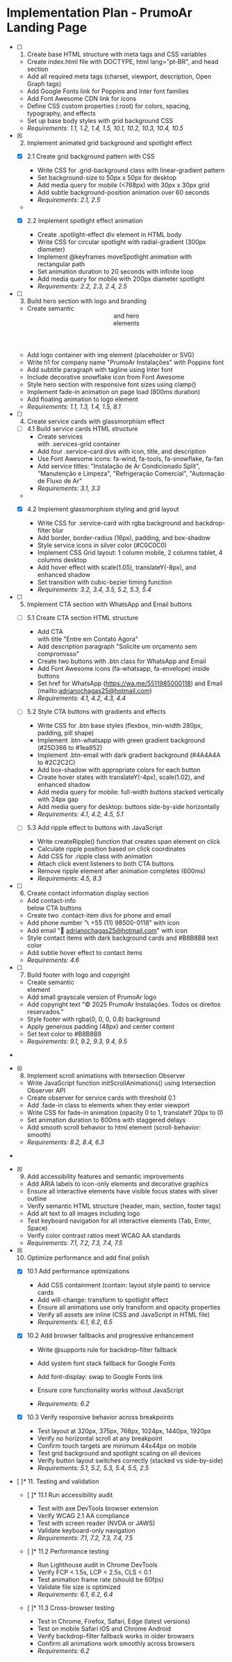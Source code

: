 # Implementation Plan - PrumoAr Landing Page

- [ ] 1. Create base HTML structure with meta tags and CSS variables
  - Create index.html file with DOCTYPE, html lang="pt-BR", and head section
  - Add all required meta tags (charset, viewport, description, Open Graph tags)
  - Add Google Fonts link for Poppins and Inter font families
  - Add Font Awesome CDN link for icons
  - Define CSS custom properties (:root) for colors, spacing, typography, and effects
  - Set up base body styles with grid background CSS
  - _Requirements: 1.1, 1.2, 1.4, 1.5, 10.1, 10.2, 10.3, 10.4, 10.5_

- [x] 2. Implement animated grid background and spotlight effect




  - [x] 2.1 Create grid background pattern with CSS





    - Write CSS for .grid-background class with linear-gradient pattern
    - Set background-size to 50px x 50px for desktop
    - Add media query for mobile (<768px) with 30px x 30px grid
    - Add subtle background-position animation over 60 seconds
    - _Requirements: 2.1, 2.5_
  -

  - [x] 2.2 Implement spotlight effect animation





    - Create .spotlight-effect div element in HTML body
    - Write CSS for circular spotlight with radial-gradient (300px diameter)
    - Implement @keyframes moveSpotlight animation with rectangular path
    - Set animation duration to 20 seconds with infinite loop
    - Add media query for mobile with 200px diameter spotlight
    - _Requirements: 2.2, 2.3, 2.4, 2.5_

- [ ] 3. Build hero section with logo and branding
  - Create semantic <header> and hero <section> elements
  - Add logo container with img element (placeholder or SVG)
  - Write h1 for company name "PrumoAr Instalações" with Poppins font
  - Add subtitle paragraph with tagline using Inter font
  - Include decorative snowflake icon from Font Awesome
  - Style hero section with responsive font sizes using clamp()
  - Implement fade-in animation on page load (800ms duration)
  - Add floating animation to logo element
  - _Requirements: 1.1, 1.3, 1.4, 1.5, 8.1_

- [ ] 4. Create service cards with glassmorphism effect
  - [ ] 4.1 Build service cards HTML structure
    - Create services <section> with .services-grid container
    - Add four .service-card divs with icon, title, and description
    - Use Font Awesome icons: fa-wind, fa-tools, fa-snowflake, fa-fan
    - Add service titles: "Instalação de Ar Condicionado Split", "Manutenção e Limpeza", "Refrigeração Comercial", "Automação de Fluxo de Ar"
    - _Requirements: 3.1, 3.3_
  -

  - [x] 4.2 Implement glassmorphism styling and grid layout



    - Write CSS for .service-card with rgba background and backdrop-filter blur
    - Add border, border-radius (16px), padding, and box-shadow
    - Style service icons in silver color (#C0C0C0)
    - Implement CSS Grid layout: 1 column mobile, 2 columns tablet, 4 columns desktop
    - Add hover effect with scale(1.05), translateY(-8px), and enhanced shadow
    - Set transition with cubic-bezier timing function
    - _Requirements: 3.2, 3.4, 3.5, 5.2, 5.3, 5.4_

- [ ] 5. Implement CTA section with WhatsApp and Email buttons
  - [ ] 5.1 Create CTA section HTML structure
    - Add CTA <section> with title "Entre em Contato Agora"
    - Add description paragraph "Solicite um orçamento sem compromisso"
    - Create two <a> buttons with .btn class for WhatsApp and Email
    - Add Font Awesome icons (fa-whatsapp, fa-envelope) inside buttons
    - Set href for WhatsApp (https://wa.me/5511985000118) and Email (mailto:adrianochagas25@hotmail.com)
    - _Requirements: 4.1, 4.2, 4.3, 4.4_
  
  - [ ] 5.2 Style CTA buttons with gradients and effects
    - Write CSS for .btn base styles (flexbox, min-width 280px, padding, pill shape)
    - Implement .btn-whatsapp with green gradient background (#25D366 to #1ea952)
    - Implement .btn-email with dark gradient background (#4A4A4A to #2C2C2C)
    - Add box-shadow with appropriate colors for each button
    - Create hover states with translateY(-4px), scale(1.02), and enhanced shadow
    - Add media query for mobile: full-width buttons stacked vertically with 24px gap
    - Add media query for desktop: buttons side-by-side horizontally
    - _Requirements: 4.1, 4.2, 4.5, 5.1_
  
  - [ ] 5.3 Add ripple effect to buttons with JavaScript
    - Write createRipple() function that creates span element on click
    - Calculate ripple position based on click coordinates
    - Add CSS for .ripple class with animation
    - Attach click event listeners to both CTA buttons
    - Remove ripple element after animation completes (600ms)
    - _Requirements: 4.5, 8.3_

- [ ] 6. Create contact information display section
  - Add contact-info <section> below CTA buttons
  - Create two .contact-item divs for phone and email
  - Add phone number "📞 +55 (11) 98500-0118" with icon
  - Add email "📧 adrianochagas25@hotmail.com" with icon
  - Style contact items with dark background cards and #B8B8B8 text color
  - Add subtle hover effect to contact items
  - _Requirements: 4.6_

- [ ] 7. Build footer with logo and copyright
  - Create semantic <footer> element
  - Add small grayscale version of PrumoAr logo
  - Add copyright text "© 2025 PrumoAr Instalações. Todos os direitos reservados."
  - Style footer with rgba(0, 0, 0, 0.8) background
  - Apply generous padding (48px) and center content
  - Set text color to #B8B8B8
  - _Requirements: 9.1, 9.2, 9.3, 9.4, 9.5_
-

- [x] 8. Implement scroll animations with Intersection Observer




  - Write JavaScript function initScrollAnimations() using Intersection Observer API
  - Create observer for service cards with threshold 0.1
  - Add .fade-in class to elements when they enter viewport
  - Write CSS for fade-in animation (opacity 0 to 1, translateY 20px to 0)
  - Set animation duration to 600ms with staggered delays
  - Add smooth scroll behavior to html element (scroll-behavior: smooth)
  - _Requirements: 8.2, 8.4, 6.3_
-

- [x] 9. Add accessibility features and semantic improvements




  - Add ARIA labels to icon-only elements and decorative graphics
  - Ensure all interactive elements have visible focus states with silver outline
  - Verify semantic HTML structure (header, main, section, footer tags)
  - Add alt text to all images including logo
  - Test keyboard navigation for all interactive elements (Tab, Enter, Space)
  - Verify color contrast ratios meet WCAG AA standards
  - _Requirements: 7.1, 7.2, 7.3, 7.4, 7.5_

- [x] 10. Optimize performance and add final polish







  - [x] 10.1 Add performance optimizations



    - Add CSS containment (contain: layout style paint) to service cards
    - Add will-change: transform to spotlight effect
    - Ensure all animations use only transform and opacity properties
    - Verify all assets are inline (CSS and JavaScript in HTML file)
    - _Requirements: 6.1, 6.2, 6.5_


  
  - [x] 10.2 Add browser fallbacks and progressive enhancement
    - Write @supports rule for backdrop-filter fallback
    - Add system font stack fallback for Google Fonts
    - Add font-display: swap to Google Fonts link


    - Ensure core functionality works without JavaScript
    - _Requirements: 6.2_
  
  - [x] 10.3 Verify responsive behavior across breakpoints
    - Test layout at 320px, 375px, 768px, 1024px, 1440px, 1920px
    - Verify no horizontal scroll at any breakpoint
    - Confirm touch targets are minimum 44x44px on mobile
    - Test grid background and spotlight scaling on all devices
    - Verify button layout switches correctly (stacked vs side-by-side)
    - _Requirements: 5.1, 5.2, 5.3, 5.4, 5.5, 2.5_

- [ ]* 11. Testing and validation
  - [ ]* 11.1 Run accessibility audit
    - Test with axe DevTools browser extension
    - Verify WCAG 2.1 AA compliance
    - Test with screen reader (NVDA or JAWS)
    - Validate keyboard-only navigation
    - _Requirements: 7.1, 7.2, 7.3, 7.4, 7.5_
  
  - [ ]* 11.2 Performance testing
    - Run Lighthouse audit in Chrome DevTools
    - Verify FCP < 1.5s, LCP < 2.5s, CLS < 0.1
    - Test animation frame rate (should be 60fps)
    - Validate file size is optimized
    - _Requirements: 6.1, 6.2, 6.4_
  
  - [ ]* 11.3 Cross-browser testing
    - Test in Chrome, Firefox, Safari, Edge (latest versions)
    - Test on mobile Safari iOS and Chrome Android
    - Verify backdrop-filter fallback works in older browsers
    - Confirm all animations work smoothly across browsers
    - _Requirements: 6.2_
